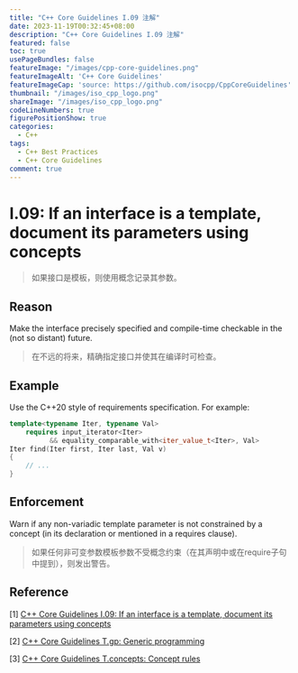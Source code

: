 ```yaml
---
title: "C++ Core Guidelines I.09 注解"
date: 2023-11-19T00:32:45+08:00
description: "C++ Core Guidelines I.09 注解"
featured: false
toc: true
usePageBundles: false
featureImage: "/images/cpp-core-guidelines.png"
featureImageAlt: 'C++ Core Guidelines'
featureImageCap: 'source: https://github.com/isocpp/CppCoreGuidelines'
thumbnail: "/images/iso_cpp_logo.png"
shareImage: "/images/iso_cpp_logo.png"
codeLineNumbers: true
figurePositionShow: true
categories:
  - C++
tags:
  - C++ Best Practices
  - C++ Core Guidelines
comment: true
---
```


# I.09: If an interface is a template, document its parameters using concepts

>如果接口是模板，则使用概念记录其参数。

## Reason

Make the interface precisely specified and compile-time checkable in the (not so distant) future.

> 在不远的将来，精确指定接口并使其在编译时可检查。

## Example

Use the C++20 style of requirements specification. For example:

```c++
template<typename Iter, typename Val>
	requires input_iterator<Iter>
          && equality_comparable_with<iter_value_t<Iter>, Val>
Iter find(Iter first, Iter last, Val v)
{
	// ...
}
```

## Enforcement

Warn if any non-variadic template parameter is not constrained by a concept (in its declaration or mentioned in a requires clause).

> 如果任何非可变参数模板参数不受概念约束（在其声明中或在require子句中提到），则发出警告。

## Reference

[1] [C++ Core Guidelines I.09: If an interface is a template, document its parameters using concepts](https://isocpp.github.io/CppCoreGuidelines/CppCoreGuidelines#i9-if-an-interface-is-a-template-document-its-parameters-using-concepts)

[2] [C++ Core Guidelines T.gp: Generic programming](https://isocpp.github.io/CppCoreGuidelines/CppCoreGuidelines#tgp-generic-programming)

[3] [C++ Core Guidelines T.concepts: Concept rules](https://isocpp.github.io/CppCoreGuidelines/CppCoreGuidelines#tconcepts-concept-rules)
